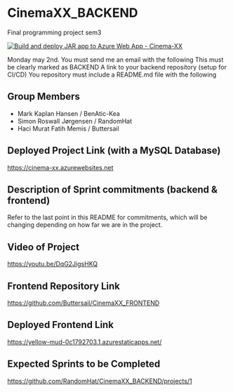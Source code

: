 # CinemaXX_BACKEND
Final programming project sem3

[![Build and deploy JAR app to Azure Web App - Cinema-XX](https://github.com/RandomHat/CinemaXX_BACKEND/actions/workflows/main_cinema-xx.yml/badge.svg?branch=main)](https://github.com/RandomHat/CinemaXX_BACKEND/actions/workflows/main_cinema-xx.yml)

Monday may 2nd.
You must send me an email with the following
This must be clearly marked as BACKEND
A link to your backend repository (setup for CI/CD)
You repository must include a README.md file with the following

## Group Members
- Mark Kaplan Hansen / BenAtic-Kea
- Simon Roswall Jørgensen / RandomHat
- Haci Murat Fatih Memis / Buttersail

## Deployed Project Link (with a MySQL Database)
https://cinema-xx.azurewebsites.net

## Description of Sprint commitments (backend & frontend)
Refer to the last point in this README for commitments, which will be changing depending on how far we are in the project.

## Video of Project
https://youtu.be/DqG2JigsHKQ

## Frontend Repository Link
https://github.com/Buttersail/CinemaXX_FRONTEND

## Deployed Frontend Link
https://yellow-mud-0c1792703.1.azurestaticapps.net/

## Expected Sprints to be Completed
https://github.com/RandomHat/CinemaXX_BACKEND/projects/1

